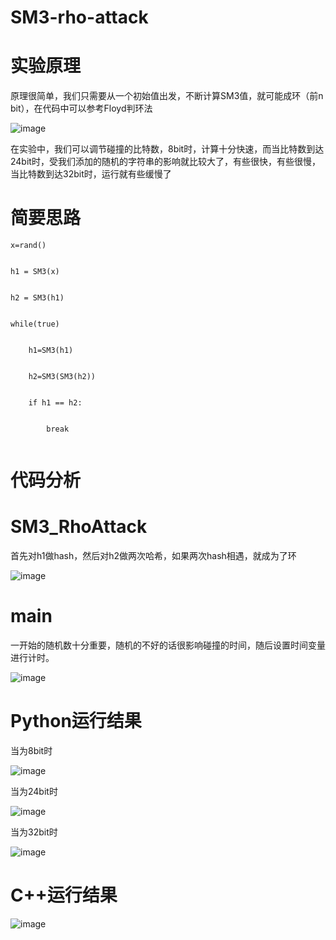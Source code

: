 # SM3-rho-attack
# 实验原理
原理很简单，我们只需要从一个初始值出发，不断计算SM3值，就可能成环（前n bit），在代码中可以参考Floyd判环法


![image](https://user-images.githubusercontent.com/75195549/180798636-473eb919-4214-4648-b23f-630955c4fc2f.png)




在实验中，我们可以调节碰撞的比特数，8bit时，计算十分快速，而当比特数到达24bit时，受我们添加的随机的字符串的影响就比较大了，有些很快，有些很慢，当比特数到达32bit时，运行就有些缓慢了

# 简要思路
```
x=rand()


h1 = SM3(x)


h2 = SM3(h1)


while(true)


    h1=SM3(h1)
    
    
    h2=SM3(SM3(h2))
    
    
    if h1 == h2:
    
    
        break
        
```      
# 代码分析
# SM3_RhoAttack
首先对h1做hash，然后对h2做两次哈希，如果两次hash相遇，就成为了环


![image](https://user-images.githubusercontent.com/75195549/181446080-18c42e16-df16-461c-b09a-7054c303a58e.png)


# main
一开始的随机数十分重要，随机的不好的话很影响碰撞的时间，随后设置时间变量进行计时。

        
        
![image](https://user-images.githubusercontent.com/75195549/181446458-1cbe6926-3dbc-4db5-8a38-b7a93a80ef38.png)



        
        
# Python运行结果

当为8bit时


![image](https://user-images.githubusercontent.com/75195549/179913684-1daf638a-d713-4787-99d7-1a0ead4e6456.png)


当为24bit时


![image](https://user-images.githubusercontent.com/75195549/179913755-3a8ddf84-9df3-4a85-bcc6-d042b369cab4.png)




当为32bit时



![image](https://user-images.githubusercontent.com/75195549/179913847-d0e58925-c4b9-428d-adef-28dc7f8482b2.png)




# C++运行结果

![image](https://user-images.githubusercontent.com/75195549/181447438-e421ea81-5d2c-42c3-b993-63c75ab06e80.png)


